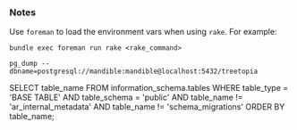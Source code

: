 ### Notes

Use `foreman` to load the environment vars when using `rake`. For example:

```
bundle exec foreman run rake <rake_command>
```


```
pg_dump --dbname=postgresql://mandible:mandible@localhost:5432/treetopia
```


SELECT table_name
FROM information_schema.tables
WHERE table_type = 'BASE TABLE'
  AND table_schema = 'public'
  AND table_name != 'ar_internal_metadata'
  AND table_name != 'schema_migrations'
ORDER BY table_name;